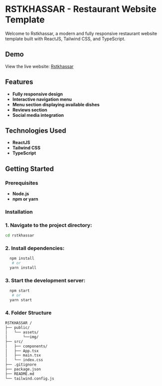 # RSTKHASSAR - **Restaurant Website Template**

Welcome to Rstkhassar, a modern and fully responsive restaurant website template built with ReactJS, Tailwind CSS, and TypeScript.

## Demo

View the live website: [Rstkhassar](https://rstkhassar.netlify.app/)

## Features

- **Fully responsive design**
- **Interactive navigation menu**
- **Menu section displaying available dishes**
- **Reviews section**
- **Social media integration**

## Technologies Used

- **ReactJS**
- **Tailwind CSS**
- **TypeScript**

## Getting Started

### Prerequisites

- **Node.js**
- **npm or yarn**

### Installation

### 1.  Navigate to the project directory:

```sh
cd rstkhassar
```

### 2. Install dependencies:

```sh
  npm install
   # or
  yarn install
```

### 3. Start the development server:
```sh
  npm start 
   # or
  yarn start
```
### 4. Folder Structure

```sh
RSTKHASSAR /
├── public/
│   └── assets/
│       └──img/
├── src/
│   ├── components/
│   ├── App.tsx
│   ├── main.tsx
│   └── index.css
├── .gitignore
├── package.json
├── README.md
└── tailwind.config.js
